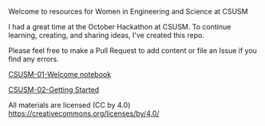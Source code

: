 Welcome to resources for Women in Engineering and Science at CSUSM

I had a great time at the October Hackathon at CSUSM. To continue learning,
creating, and sharing ideas, I've created this repo.

Please feel free to make a Pull Request to add content or file an Issue if
you find any errors.

[CSUSM-01-Welcome notebook](http://nbviewer.ipython.org/github/willingc/csusm-science/blob/master/CSUSM-01-Welcome.ipynb)

[CSUSM-02-Getting Started](http://nbviewer.ipython.org/github/willingc/csusm-science/blog/master/CSUSM-02-getting-started.ipynb)


All materials are licensed (CC by 4.0) <https://creativecommons.org/licenses/by/4.0/>
